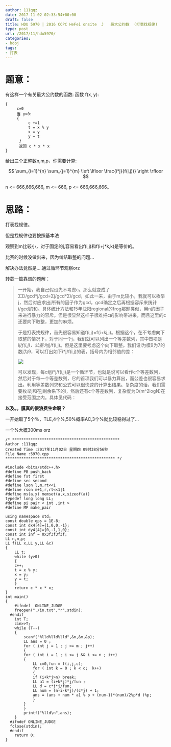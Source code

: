 ```yaml
---
author: 111qqz
date: 2017-11-02 02:33:54+00:00
draft: false
title: HDU 5970 | 2016 CCPC HeFei onsite  J   最大公约数  (打表找规律)
type: post
url: /2017/11/hdu5970/
categories:
- hdoj
tags:
- 打表
---
```


# 题意：



有这样一个有关最大公约数的函数:
函数 f(x, y):


    
    
    {
         c=0
         当 y>0:
         {
              c +=1
              t = x % y
              x = y
              y = t
          }
          返回 c * x * x
    }



给出三个正整数n,m,p，你需要计算:

$$ \sum_{i=1}^{n} \sum_{j=1}^{m} \left \lfloor \frac{i*j}{f(i,j))} \right \rfloor $$



n <= 666,666,666, m <= 666, p <= 666,666,666。





# 思路：



打表找规律。

但是找规律也要按照基本法

观察到m比较小，对于固定的j,容易看出f(i,j)和f(i+j*k,k)是等价的。

比赛的时候没做出来，因为纠结取整的问题...

解决办法竟然是....通过循环节观察orz

转载一篇靠谱的题解：



<blockquote>一开始，我自己假设先不考虑c。那么就变成了ΣΣi/gcd*j/gcd=Σj/gcd*Σi/gcd，如此一来，由于m比较小，我就可以枚举j，然后对应求出j所有的因子作为gcd，gcd确定之后再根据容斥来统计i/gcd的和。具体统计方法和15年沈阳regional的frog那题类似，用n的因子来进行暴力的容斥。但是很显然这样子很难把c的影响带进来，而且这里的c还要向下取整，更加的麻烦。

于是打表找规律，首先很容易知道f(i,j)=f(i+kj,j)。根据这个，在不考虑向下取整的情况下，对于同一个j，我们就可以列出一个等差数列，其中首项是i*j/f(i,j)，公差为j*j/f(i,j)。但是这里要考虑这个向下取整。我们设i为模9为7的数j为9，可以打出如下i*j/f(i,j)的表，括号内为相邻值的差：

![](http://img.blog.csdn.net/20171006162649425)


可以发现，每c组i*j/f(i,j)是一个循环节，也就是说可以看作c个等差数列，然后对于每一个等差数列，它的首项我们可以暴力算出，而公差也很容易求出。利用等差数列求和公式可以很快速的计算出结果。复杂度的话，我们需要枚举j和在j剩余系下的i，然后还有c个等差数列，复杂度为O(m^2logN)在接受范围之内。具体见代码：</blockquote>





**以及。。膜真的很浪费生命啊？**

一开始取了5个%，TLE,4个%,50%概率AC,3个%就比较稳得过了...

一个%大概300ms orz




    
    /* ***********************************************
    Author :111qqz
    Created Time :2017年11月02日 星期四 09时38分56秒
    File Name :5970.cpp
    ************************************************ */
    
    #include <bits/stdc++.h>
    #define PB push_back
    #define fst first
    #define sec second
    #define lson l,m,rt<<1
    #define rson m+1,r,rt<<1|1
    #define ms(a,x) memset(a,x,sizeof(a))
    typedef long long LL;
    #define pi pair < int ,int >
    #define MP make_pair
    
    using namespace std;
    const double eps = 1E-8;
    const int dx4[4]={1,0,0,-1};
    const int dy4[4]={0,-1,1,0};
    const int inf = 0x3f3f3f3f;
    LL n,m,p;
    LL f(LL x,LL y,LL &c)
    {
        LL t;
        while (y>0)
        {
        c++;
        t = x % y;
        x = y;
        y = t;
        }
        return c * x * x;
    }
    int main()
    {
        #ifndef  ONLINE_JUDGE 
        freopen("./in.txt","r",stdin);
      #endif
        int T;
        cin>>T;
        while (T--)
        {
            scanf("%lld%lld%lld",&n,&m,&p);
            LL ans = 0 ;
            for ( int j = 1 ; j <= m ; j++)
            {
            for ( int i = 1 ; i <= j && i <= n ; i++)
            {
                LL c=0,fun = f(i,j,c);
                for ( int k = 0 ; k < c;  k++)
                {
                if (i+k*j>n) break;
                LL a1 = (i+k*j)*j/fun ;
                LL d = c*j*j/fun;
                LL num = (n-i-k*j)/(c*j) + 1;
                ans = (ans + num * a1 % p + (num-1)*(num)/2%p*d )%p;
                }
            }
            }
            printf("%lld\n",ans);
        }                                                                         
      #ifndef ONLINE_JUDGE  
      fclose(stdin);
      #endif
        return 0;
    }
    






